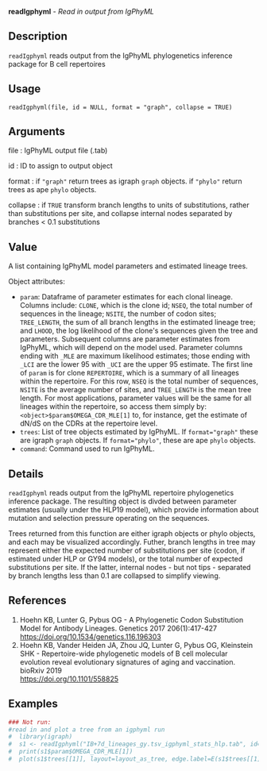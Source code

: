 **readIgphyml** - *Read in output from IgPhyML*

Description
--------------------

`readIgphyml` reads output from the IgPhyML phylogenetics inference package for 
B cell repertoires


Usage
--------------------
```
readIgphyml(file, id = NULL, format = "graph", collapse = TRUE)
```

Arguments
-------------------

file
:   IgPhyML output file (.tab)

id
:   ID to assign to output object

format
:   if `"graph"` return trees as igraph `graph` objects. 
if `"phylo"` return trees as ape `phylo` objects.

collapse
:   if `TRUE` transform branch lengths to units of substitutions, 
rather than substitutions per site, and collapse internal nodes
separated by branches < 0.1 substitutions




Value
-------------------

A list containing IgPhyML model parameters and estimated lineage trees. 

Object attributes:

+ `param`:     Dataframe of parameter estimates for each clonal 
lineage. Columns include: `CLONE`, which is the 
clone id; `NSEQ`, the total number of sequences in 
the lineage; `NSITE`, the number of codon sites;
`TREE_LENGTH`, the sum of all branch lengths in 
the estimated lineage tree; and `LHOOD`, the log 
likelihood of the clone's sequences given the tree and
parameters. Subsequent columns are parameter estimates 
from IgPhyML, which will depend on the model used. 
Parameter columns ending with `_MLE` are maximum 
likelihood estimates; those ending with `_LCI` are 
the lower 95
with `_UCI` are the upper 95
estimate. The first line of `param` is for clone 
`REPERTOIRE`, 
which is a summary of all lineages within the repertoire.
For this row, `NSEQ` is the total number of sequences, 
`NSITE` is the average number of sites, and
`TREE_LENGTH` is the mean tree length. For most 
applications, parameter values will be the same for all 
lineages within the repertoire, so access them simply by:
`<object>$param$OMEGA_CDR_MLE[1]` to, for instance,
get the estimate of dN/dS on the CDRs at the repertoire level.
+ `trees`:     List of tree objects estimated by IgPhyML. If 
`format="graph"` these are igraph `graph` objects. 
If `format="phylo"`, these are ape `phylo` objects.
+ `command`:   Command used to run IgPhyML.



Details
-------------------

`readIgphyml` reads output from the IgPhyML repertoire phylogenetics inference package. 
The resulting object is divded between parameter estimates (usually under the HLP19 model),
which provide information about mutation and selection pressure operating on the sequences.

Trees returned from this function are either igraph objects or phylo objects, and each may be 
visualized accordingly. Futher, branch lengths in tree may represent either the expected number of
substitutions per site (codon, if estimated under HLP or GY94 models), or the total number of 
expected substitutions per site. If the latter, internal nodes - but not tips - separated by branch
lengths less than 0.1 are collapsed to simplify viewing.


References
-------------------


1. Hoehn KB, Lunter G, Pybus OG - A Phylogenetic Codon Substitution Model for Antibody 
Lineages. Genetics 2017 206(1):417-427
https://doi.org/10.1534/genetics.116.196303 
 1. Hoehn KB, Vander Heiden JA, Zhou JQ, Lunter G, Pybus OG, Kleinstein SHK - 
Repertoire-wide phylogenetic models of B cell molecular evolution reveal 
evolutionary signatures of aging and vaccination. bioRxiv 2019  
https://doi.org/10.1101/558825 




Examples
-------------------

```R
### Not run:
#read in and plot a tree from an igphyml run
#  library(igraph)
#  s1 <- readIgphyml("IB+7d_lineages_gy.tsv_igphyml_stats_hlp.tab", id="+7d")
#  print(s1$param$OMEGA_CDR_MLE[1])
#  plot(s1$trees[[1]], layout=layout_as_tree, edge.label=E(s1$trees[[1]])$weight)
```




